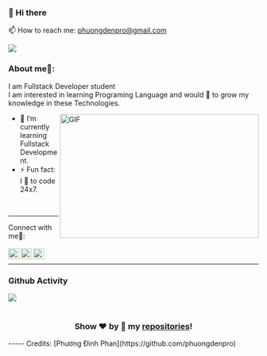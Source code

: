 ### 👋 Hi there 
📫 How to reach me: phuongdenpro@gmail.com

![](https://komarev.com/ghpvc/?username=phuongdenpro&color=green)


### About me🧑:
I am Fullstack Developer student<br/>
I am interested in learning Programing Language and would 💖 to grow my knowledge in these Technologies.

<img align="right" alt="GIF" src="https://owaisnoor.info/blog/wp-content/uploads/2019/03/maxresdefault.jpg" width="400" height="250" />

- 🌱 I’m currently learning Fullstack Development.
- ⚡ Fun fact: I 💖 to code 24x7.

<br/>

---
<summary> Connect with me🤝: </summary>  

<br/>

<a href="https://github.com/phuongdenpro">
  <img align="left" alt="phuongdenpro's Github" width="22px" src="https://upload.wikimedia.org/wikipedia/commons/thumb/a/ae/Github-desktop-logo-symbol.svg/1024px-Github-desktop-logo-symbol.svg.png" />
</a>

<a href="https://www.instagram.com/phuongdinhphan/">
  <img align="left" alt="phuongdenpro's Instagram" width="22px" src="https://upload.wikimedia.org/wikipedia/commons/thumb/a/a5/Instagram_icon.png/600px-Instagram_icon.png" />
</a>

<a href="https://www.facebook.com/phuongdenpro">
  <img align="left" alt="phuongdenpro's Facebook" width="22px" src="https://facebookbrand.com/wp-content/uploads/2019/04/f_logo_RGB-Hex-Blue_512.png?w=512&h=512" />
</a>

<br/>

---

### Github Activity 

<div>

<a href="https://github.com/phuongdenpro">
  <img align="center" src="https://github-readme-stats.vercel.app/api?username=phuongdenpro&theme=tokyonight" />
</a>

<br/>
<br/>

</div>                                                                                                                 

<div align="center">
  

### Show ❤️ by 🌟 my [repositories](https://github.com/phuongdenpro?tab=repositories)!

</div>
-----
Credits: [Phương Đình Phan](https://github.com/phuongdenpro)


